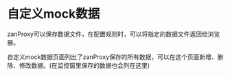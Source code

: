 # 自定义mock数据
zanProxy可以保存数据文件，在配置规则时，可以将指定的数据文件返回给浏览器。  

自定义mock数据页面列出了zanProxy保存的所有数据，可以在这个页面新增、删除、修改数据。(在监控窗里保存的数据也会列在这里)